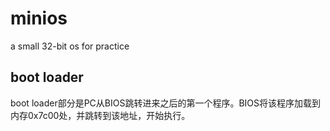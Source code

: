 # minios
a small 32-bit os for practice

## boot loader

boot loader部分是PC从BIOS跳转进来之后的第一个程序。BIOS将该程序加载到内存0x7c00处，并跳转到该地址，开始执行。


